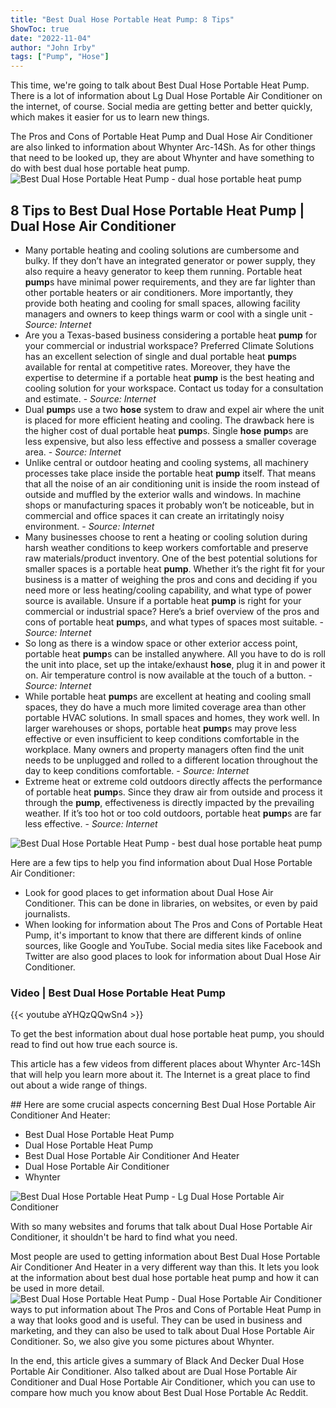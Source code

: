 ```yaml
---
title: "Best Dual Hose Portable Heat Pump: 8 Tips"
ShowToc: true 
date: "2022-11-04"
author: "John Irby" 
tags: ["Pump", "Hose"]
---
```


	
This time, we're going to talk about Best Dual Hose Portable Heat Pump. There is a lot of information about Lg Dual Hose Portable Air Conditioner on the internet, of course. Social media are getting better and better quickly, which makes it easier for us to learn new things.

The Pros and Cons of Portable Heat Pump and Dual Hose Air Conditioner are also linked to information about Whynter Arc-14Sh. As for other things that need to be looked up, they are about Whynter and have something to do with best dual hose portable heat pump.
<img loading="lazy" src="https://ae01.alicdn.com/kf/HTB1PzHbXcfrK1RkSmLyq6xGApXaC.jpg" onerror="this.onerror=null;this.src='https://blogger.googleusercontent.com/img/a/AVvXsEhe7F7TRXHtjiKvHb5vS7DmnxvpHiDyoYyYvm1nHB3Qp2_w3BnM6A2eq4v7FYxCC9bfZt3a9vIMtAYEKUiaDQbHMg-ViyGmRIj39MLp0bGFfgfYw1Dc9q_H-T0wiTm3l0Uq42dETrN9eC8aGJ9_IORZsxST1AcLR7np1koOfcc7tnHa4S8Mwz_xD9d0=s16000';" alt="Best Dual Hose Portable Heat Pump - dual hose portable heat pump" >

## 8 Tips to Best Dual Hose Portable Heat Pump | Dual Hose Air Conditioner
-   Many portable heating and cooling solutions are cumbersome and bulky. If they don’t have an integrated generator or power supply, they also require a heavy generator to keep them running. Portable heat **pump**s have minimal power requirements, and they are far lighter than other portable heaters or air conditioners. More importantly, they provide both heating and cooling for small spaces, allowing facility managers and owners to keep things warm or cool with a single unit - <cite>Source: Internet</cite>
-   Are you a Texas-based business considering a portable heat **pump** for your commercial or industrial workspace? Preferred Climate Solutions has an excellent selection of single and dual portable heat **pump**s available for rental at competitive rates. Moreover, they have the expertise to determine if a portable heat **pump** is the best heating and cooling solution for your workspace. Contact us today for a consultation and estimate. - <cite>Source: Internet</cite>
-   Dual **pump**s use a two **hose** system to draw and expel air where the unit is placed for more efficient heating and cooling. The drawback here is the higher cost of dual portable heat **pump**s. Single **hose** **pump**s are less expensive, but also less effective and possess a smaller coverage area. - <cite>Source: Internet</cite>
-   Unlike central or outdoor heating and cooling systems, all machinery processes take place inside the portable heat **pump** itself. That means that all the noise of an air conditioning unit is inside the room instead of outside and muffled by the exterior walls and windows. In machine shops or manufacturing spaces it probably won’t be noticeable, but in commercial and office spaces it can create an irritatingly noisy environment. - <cite>Source: Internet</cite>
-   Many businesses choose to rent a heating or cooling solution during harsh weather conditions to keep workers comfortable and preserve raw materials/product inventory. One of the best potential solutions for smaller spaces is a portable heat **pump**. Whether it’s the right fit for your business is a matter of weighing the pros and cons and deciding if you need more or less heating/cooling capability, and what type of power source is available. Unsure if a portable heat **pump** is right for your commercial or industrial space? Here’s a brief overview of the pros and cons of portable heat **pump**s, and what types of spaces most suitable. - <cite>Source: Internet</cite>
-   So long as there is a window space or other exterior access point, portable heat **pump**s can be installed anywhere. All you have to do is roll the unit into place, set up the intake/exhaust **hose**, plug it in and power it on. Air temperature control is now available at the touch of a button. - <cite>Source: Internet</cite>
-   While portable heat **pump**s are excellent at heating and cooling small spaces, they do have a much more limited coverage area than other portable HVAC solutions. In small spaces and homes, they work well. In larger warehouses or shops, portable heat **pump**s may prove less effective or even insufficient to keep conditions comfortable in the workplace. Many owners and property managers often find the unit needs to be unplugged and rolled to a different location throughout the day to keep conditions comfortable. - <cite>Source: Internet</cite>
-   Extreme heat or extreme cold outdoors directly affects the performance of portable heat **pump**s. Since they draw air from outside and process it through the **pump**, effectiveness is directly impacted by the prevailing weather. If it’s too hot or too cold outdoors, portable heat **pump**s are far less effective. - <cite>Source: Internet</cite>


<img loading="lazy" src="https://ae01.alicdn.com/kf/H56dd0f59e52243fc9807287306c5dde9Q/Spring-sunshine-24inch-Long-Ombre-Jumbo-Braiding-Hair-Synthetic-Crochet-Braids-Hair-Extensions-Yaki-Braid-for.jpg_640x640.jpg" onerror="this.onerror=null;this.src='https://blogger.googleusercontent.com/img/a/AVvXsEhe7F7TRXHtjiKvHb5vS7DmnxvpHiDyoYyYvm1nHB3Qp2_w3BnM6A2eq4v7FYxCC9bfZt3a9vIMtAYEKUiaDQbHMg-ViyGmRIj39MLp0bGFfgfYw1Dc9q_H-T0wiTm3l0Uq42dETrN9eC8aGJ9_IORZsxST1AcLR7np1koOfcc7tnHa4S8Mwz_xD9d0=s16000';" alt="Best Dual Hose Portable Heat Pump - best dual hose portable heat pump" >

Here are a few tips to help you find information about Dual Hose Portable Air Conditioner:
- Look for good places to get information about Dual Hose Air Conditioner. This can be done in libraries, on websites, or even by paid journalists.
- When looking for information about The Pros and Cons of Portable Heat Pump, it's important to know that there are different kinds of online sources, like Google and YouTube. Social media sites like Facebook and Twitter are also good places to look for information about Dual Hose Air Conditioner.

### Video | Best Dual Hose Portable Heat Pump
{{< youtube aYHQzQQwSn4 >}} 

To get the best information about dual hose portable heat pump, you should read to find out how true each source is.

This article has a few videos from different places about Whynter Arc-14Sh that will help you learn more about it. The Internet is a great place to find out about a wide range of things.
<script async="async" data-cfasync="false" src="//normallydemandedalter.com/fe63df3c5408708b15d8dc3d9b206b31/invoke.js"></script>
<div id="container-fe63df3c5408708b15d8dc3d9b206b31"></div>
## Here are some crucial aspects concerning Best Dual Hose Portable Air Conditioner And Heater:

- Best Dual Hose Portable Heat Pump
- Dual Hose Portable Heat Pump
- Best Dual Hose Portable Air Conditioner And Heater
- Dual Hose Portable Air Conditioner
- Whynter

 <img loading="lazy" src="https://ae01.alicdn.com/kf/Hf5c8cad63ad240af81a9999fef2e13272.jpg" onerror="this.onerror=null;this.src='https://blogger.googleusercontent.com/img/a/AVvXsEhe7F7TRXHtjiKvHb5vS7DmnxvpHiDyoYyYvm1nHB3Qp2_w3BnM6A2eq4v7FYxCC9bfZt3a9vIMtAYEKUiaDQbHMg-ViyGmRIj39MLp0bGFfgfYw1Dc9q_H-T0wiTm3l0Uq42dETrN9eC8aGJ9_IORZsxST1AcLR7np1koOfcc7tnHa4S8Mwz_xD9d0=s16000';" alt="Best Dual Hose Portable Heat Pump - Lg Dual Hose Portable Air Conditioner" >

With so many websites and forums that talk about Dual Hose Portable Air Conditioner, it shouldn't be hard to find what you need.

Most people are used to getting information about Best Dual Hose Portable Air Conditioner And Heater in a very different way than this. It lets you look at the information about best dual hose portable heat pump and how it can be used in more detail.
<img loading="lazy" src="https://i.pinimg.com/736x/6d/ef/24/6def24a4897468c50f646eca8a5db3b1.jpg" onerror="this.onerror=null;this.src='https://blogger.googleusercontent.com/img/a/AVvXsEhe7F7TRXHtjiKvHb5vS7DmnxvpHiDyoYyYvm1nHB3Qp2_w3BnM6A2eq4v7FYxCC9bfZt3a9vIMtAYEKUiaDQbHMg-ViyGmRIj39MLp0bGFfgfYw1Dc9q_H-T0wiTm3l0Uq42dETrN9eC8aGJ9_IORZsxST1AcLR7np1koOfcc7tnHa4S8Mwz_xD9d0=s16000';" alt="Best Dual Hose Portable Heat Pump - Dual Hose Portable Air Conditioner" >
ways to put information about The Pros and Cons of Portable Heat Pump in a way that looks good and is useful. They can be used in business and marketing, and they can also be used to talk about Dual Hose Portable Air Conditioner. So, we also give you some pictures about Whynter.

In the end, this article gives a summary of Black And Decker Dual Hose Portable Air Conditioner. Also talked about are Dual Hose Portable Air Conditioner and Dual Hose Portable Air Conditioner, which you can use to compare how much you know about Best Dual Hose Portable Ac Reddit.
	
	
	
	

